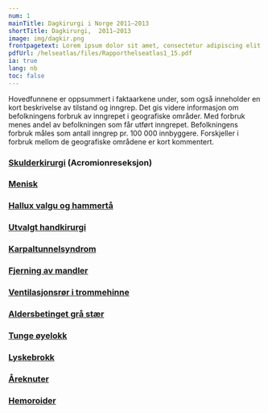 ```yaml
---
num: 1
mainTitle: Dagkirurgi i Norge 2011–2013
shortTitle: Dagkirurgi,  2011–2013
image: img/dagkir.png
frontpagetext: Lorem ipsum dolor sit amet, consectetur adipiscing elit. Pharetra, sit interdum ipsum pellentesque. Vehicula suspendisse urna, diam etiam enim ultricies nunc enim morbi. Vehicula suspendisse urna, diam etiam enim ultricies nunc enim morbi.
pdfUrl: /helseatlas/files/Rapporthelseatlas1_15.pdf
ia: true
lang: nb
toc: false
---
```


<div className="ingress">
Hovedfunnene er oppsummert i faktaarkene under, som også inneholder en kort beskrivelse av tilstand og inngrep. Det gis videre informasjon om befolkningens forbruk av inngrepet i geografiske områder. Med forbruk menes andel av befolkningen som får utført inngrepet. Befolkningens forbruk måles som antall inngrep pr. 100 000 innbyggere. Forskjeller i forbruk mellom de geografiske områdene er kort kommentert.
</div>

### [Skulderkirurgi](/helseatlas/files/Skulderreseksjon.pdf) (Acromionreseksjon)

### [Menisk](/helseatlas/files/Menisk.pdf)

### [Hallux valgu og hammertå](/helseatlas/files/Hammertaa.pdf)

### [Utvalgt handkirurgi](/helseatlas/files/Handkir.pdf)

### [Karpaltunnelsyndrom](/helseatlas/files/CTS.pdf)

### [Fjerning av mandler](/helseatlas/files/Tonsillektomi.pdf)

### [Ventilasjonsrør i trommehinne](/helseatlas/files/Oredren.pdf)

### [Aldersbetinget grå stær](/helseatlas/files/Katarakt.pdf)

### [Tunge øyelokk](/helseatlas/files/HengOye.pdf)

### [Lyskebrokk](/helseatlas/files/Lyskebrokk.pdf)

### [Åreknuter](/helseatlas/files/Varicer.pdf)

### [Hemoroider](/helseatlas/files/Hemoroider.pdf)
